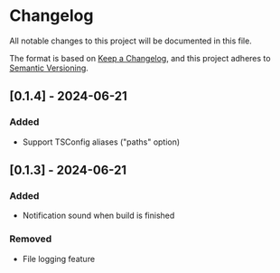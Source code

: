 # Changelog

All notable changes to this project will be documented in this file.

The format is based on [Keep a Changelog](https://keepachangelog.com/en/1.1.0/),
and this project adheres to [Semantic Versioning](https://semver.org/spec/v2.0.0.html).

## [0.1.4] - 2024-06-21

### Added

- Support TSConfig aliases ("paths" option)

## [0.1.3] - 2024-06-21

### Added

- Notification sound when build is finished

### Removed

- File logging feature
